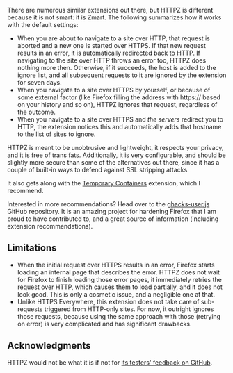 There are numerous similar extensions out there, but HTTPZ is different because it is not smart: it is Zmart. The following summarizes how it works with the default settings:
- When you are about to navigate to a site over HTTP, that request is aborted and a new one is started over HTTPS. If that new request results in an error, it is automatically redirected back to HTTP. If navigating to the site over HTTP throws an error too, HTTPZ does nothing more then. Otherwise, if it succeeds, the host is added to the ignore list, and all subsequent requests to it are ignored by the extension for seven days.
- When you navigate to a site over HTTPS by yourself, or because of some external factor (like Firefox filling the address with https:// based on your history and so on), HTTPZ ignores that request, regardless of the outcome.
- When you navigate to a site over HTTPS and *the servers* redirect you to HTTP, the extension notices this and automatically adds that hostname to the list of sites to ignore.

HTTPZ is meant to be unobtrusive and lightweight, it respects your privacy, and it is free of trans fats. Additionally, it is very configurable, and should be slightly more secure than some of the alternatives out there, since it has a couple of built-in ways to defend against SSL stripping attacks.

It also gets along with the [Temporary Containers][TC] extension, which I recommend.

Interested in more recommendations? Head over to the [ghacks-user.js][user.js] GitHub repository. It is an amazing project for hardening Firefox that I am proud to have contributed to, and a great source of information (including extension recommendations).

Limitations
------------
- When the initial request over HTTPS results in an error, Firefox starts loading an internal page that describes the error. HTTPZ does not wait for Firefox to finish loading those error pages, it immediately retries the request over HTTP, which causes them to load partially, and it does not look good. This is only a cosmetic issue, and a negligible one at that.
- Unlike HTTPS Everywhere, this extension does not take care of sub-requests triggered from HTTP-only sites. For now, it outright ignores those requests, because using the same approach with those (retrying on error) is very complicated and has significant drawbacks.

Acknowledgments
---------------
HTTPZ would not be what it is if not for [its testers' feedback on GitHub][issues].

[TC]: https://addons.mozilla.org/firefox/addon/temporary-containers/
[user.js]: https://github.com/ghacksuserjs/ghacks-user.js
[issues]: https://github.com/claustromaniac/httpz/issues
